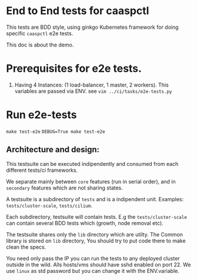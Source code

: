 # End to End tests for caaspctl

This tests are BDD style, using ginkgo Kubernetes framework for doing specific `caaspctl` e2e tests.

This doc is about the demo.

# Prerequisites for e2e tests.

1) Having 4 Instances: (1 load-balancer, 1 master, 2 workers).
   This variables are passed via ENV. see `vim ../ci/tasks/e2e-tests.py`

# Run e2e-tests

`make test-e2e`
`DEBUG=True make test-e2e`

## Architecture and design:

This testsuite can be executed indipendently and consumed from each different tests/ci frameworks.

We separate mainly between `core` features (run in serial order), and in `secondary` features which are not sharing states.

A testsuite is a subdirectory of `tests` and is a indipendent unit. Examples: `tests/cluster-scale`, `tests/cilium`.

Each subdirectory, testsuite will contain tests. E.g the `tests/cluster-scale` can contain several BDD tests which (growth, node removal etc).

The testsuite shares only the `lib` directory which are utilty. 
The Common library is stored on `lib` directory, You should try to put code there to make clean the specs.

You need only pass the IP you can run the tests to any deployed cluster outside in the wild.
Alls hosts/vms should have sshd enabled on port 22. We use `linux` as std password but you can change it with the ENV.variable.
